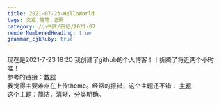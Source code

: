 ```yaml
---
title: 2021-07-23-HelloWorld
tags: 文章,随笔,记录
category: /小书匠/日记/2021-07
renderNumberedHeading: true
grammar_cjkRuby: true
---
```

现在是2021-7-23 18:20 我创建了github的个人博客！！折腾了将近两个小时哇！  
参考的链接：[教程](https://www.cnblogs.com/wxyww/p/xiaoshujiang.html)  
我觉得主要难点在上传theme。经常的报错，这个主题还不错：
[主题](http://jekyllthemes.org/themes/elementary/)  
这个主题：简洁，清晰，分类明确。